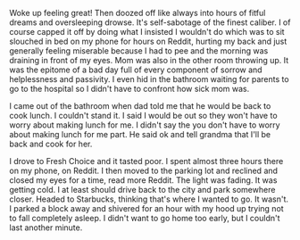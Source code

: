 Woke up feeling great! Then doozed off like always into hours of fitful dreams and oversleeping drowse. It's self-sabotage of the finest caliber. I of course capped it off by doing what I insisted I wouldn't do which was to sit slouched in bed on my phone for hours on Reddit, hurting my back and just generally feeling miserable because I had to pee and the morning was draining in front of my eyes. Mom was also in the other room throwing up. It was the epitome of a bad day full of every component of sorrow and helplessness and passivity. I even hid in the bathroom waiting for parents to go to the hospital so I didn't have to confront how sick mom was.

I came out of the bathroom when dad told me that he would be back to cook lunch. I couldn't stand it. I said I would be out so they won't have to worry about making lunch for me. I didn't say the you don't have to worry about making lunch for me part. He said ok and tell grandma that I'll be back and cook for her.

I drove to Fresh Choice and it tasted poor. I spent almost three hours there on my phone, on Reddit. I then moved to the parking lot and reclined and closed my eyes for a time, read more Reddit. The light was fading. It was getting cold. I at least should drive back to the city and park somewhere closer. Headed to Starbucks, thinking that's where I wanted to go. It wasn't. I parked a block away and shivered for an hour with my hood up trying not to fall completely asleep. I didn't want to go home too early, but I couldn't last another minute.
